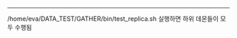 
-----

/home/eva/DATA_TEST/GATHER/bin/test_replica.sh 실행하면 하위 데몬들이 모두 수행됨
<!--stackedit_data:
eyJoaXN0b3J5IjpbMTU1NTExNzE5MSw4MDA2NDAyMDYsNTQ5OD
k0MzU1LC0yMDE4Njg4ODY1LC0yMDg4NzQ2NjEyXX0=
-->